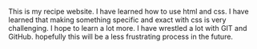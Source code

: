 This is my recipe website.
I have learned how to use html and css.
I have learned that making something specific and exact with css is very challenging.
I hope to learn a lot more.
I have wrestled a lot with GIT and GitHub.
hopefully this will be a less frustrating process in the future.